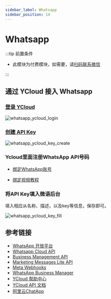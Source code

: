```yaml
---
sidebar_label: Whatsapp
sidebar_position: 14
---
```


# Whatsapp

:::tip 前置条件

- 此模块为付费模块，如需要，请[扫码联系微信](/img/wechat.png)

:::

## 通过 YCloud 接入 Whatsapp

### [登录 YCloud](https://www.ycloud.com/console/#/entry/login)

![whatsapp_ycloud_login](/img/channel/whatsapp/whatsapp_ycloud_login.png)

### [创建 API Key](https://www.ycloud.com/console/#/app/developers/apikey)

![whatsapp_ycloud_key_create](/img/channel/whatsapp/whatsapp_ycloud_key_create.png)

### Ycloud里面注册WhatsApp API号码

- [绑定WhatsApp账号](https://www.ycloud.com/console/#/app/whatsApp/getStarted)

- [绑定视频教程](https://www.bilibili.com/video/BV1Aa4y1g7di/)

### 将API Key填入微语后台

填入相应从名称、描述，以及key等信息，保存即可。

![whatsapp_ycloud_key_fill](/img/channel/whatsapp/whatsapp_ycloud_key_fill.png)

## 参考链接

- [WhatsApp 开放平台](https://developers.facebook.com/docs/whatsapp/)
- [Whatsapp Cloud API](https://developers.facebook.com/docs/whatsapp/cloud-api)
- [Business Management API](https://developers.facebook.com/docs/whatsapp/business-management-api)
- [Marketing Messages Lite API](https://developers.facebook.com/docs/whatsapp/marketing-messages-lite-api/)
- [Meta Webhooks](https://developers.facebook.com/docs/graph-api/webhooks)
- [WhatsApp Business Manager](https://business.facebook.com/)
- [YCloud 帮助中心](https://helpdocs.ycloud.com/help-center/zh)
- [YCloud API 文档](https://docs.ycloud.com/reference/introduction)
- [阿里云ChatApp](https://chatapp.console.aliyun.com/Overview)
